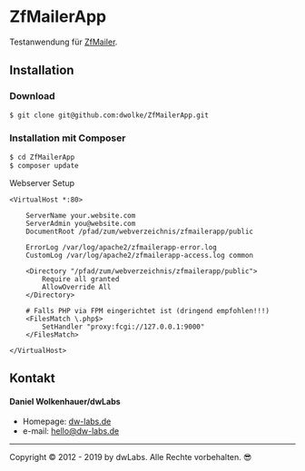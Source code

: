ZfMailerApp
=======================

Testanwendung für [ZfMailer](https://github.com/dwolke/ZfMailer).

## Installation

### Download

```bash
$ git clone git@github.com:dwolke/ZfMailerApp.git
```

### Installation mit Composer

```bash
$ cd ZfMailerApp
$ composer update
```

Webserver Setup

```
<VirtualHost *:80>
	
	ServerName your.website.com
    ServerAdmin you@website.com
    DocumentRoot /pfad/zum/webverzeichnis/zfmailerapp/public

    ErrorLog /var/log/apache2/zfmailerapp-error.log
    CustomLog /var/log/apache2/zfmailerapp-access.log common

    <Directory "/pfad/zum/webverzeichnis/zfmailerapp/public">
        Require all granted
        AllowOverride All
    </Directory>

    # Falls PHP via FPM eingerichtet ist (dringend empfohlen!!!)
    <FilesMatch \.php$>
        SetHandler "proxy:fcgi://127.0.0.1:9000"
    </FilesMatch>

</VirtualHost>
```



## Kontakt

#### Daniel Wolkenhauer/dwLabs

* Homepage: [dw-labs.de](http://dw-labs.de)
* e-mail: [hello@dw-labs.de](hello@dw-labs.de)

---
Copyright © 2012 - 2019 by dwLabs. Alle Rechte vorbehalten. 😎
